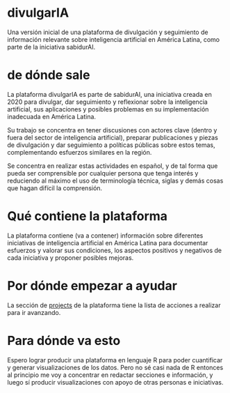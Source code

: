 # divulgarIA
Una versión inicial de una plataforma de divulgación y seguimiento de información relevante sobre inteligencia artificial en América Latina, como parte de la iniciativa sabidurAI.

# de dónde sale
La plataforma divulgarIA es parte de sabidurAI, una iniciativa creada en 2020 para divulgar, dar seguimiento y reflexionar sobre la inteligencia artificial, sus aplicaciones y posibles problemas en su implementación inadecuada en América Latina.

Su trabajo se concentra en tener discusiones con actores clave (dentro y fuera del sector de inteligencia artificial), preparar publicaciones y piezas de divulgación y dar seguimiento a políticas públicas sobre estos temas, complementando esfuerzos similares en la región.

Se concentra en realizar estas actividades en español, y de tal forma que pueda ser comprensible por cualquier persona que tenga interés y reduciendo al máximo el uso de terminología técnica, siglas y demás cosas que hagan difícil la comprensión.

# Qué contiene la plataforma
La plataforma contiene (va a contener) información sobre diferentes iniciativas de inteligencia artificial en América Latina para documentar esfuerzos y valorar sus condiciones, los aspectos positivos y negativos de cada iniciativa y proponer posibles mejoras. 

# Por dónde empezar a ayudar
La sección de [projects](https://github.com/carlosfpardo/divulgarIA/projects) de la plataforma tiene la lista de acciones a realizar para ir avanzando.

# Para dónde va esto
Espero lograr producir una plataforma en lenguaje R para poder cuantificar y generar visualizaciones de los datos. Pero no sé casi nada de R entonces al principio me voy a concentrar en redactar secciones e información, y luego sí producir visualizaciones con apoyo de otras personas e iniciativas.
